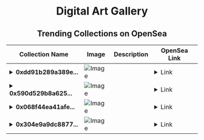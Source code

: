 <div align="center">

# Digital Art Gallery

## Trending Collections on OpenSea

| Collection Name                       | Image                                                                                     | Description                       | OpenSea Link                                                                                          |
|---------------------------------------|-------------------------------------------------------------------------------------------|-----------------------------------|--------------------------------------------------------------------------------------------------------|
| **<details><summary>0xdd91b289a389e...</summary>0xdd91b289a389ec184ee8e18d6f280f7352820e96</details>** | ![Image](https://i2.seadn.io/optimism/0xba98927f2f39a09e59140f19aedce516fd371d40/cd2299dec56bdce6b02fe7297fe1d2/44cd2299dec56bdce6b02fe7297fe1d2.gif?w=200&auto=format) |  | <details><summary>Link</summary>[0xdd91b289a389ec184ee8e18d6f280f7352820e96](https://opensea.io/collection/0xdd91b289a389ec184ee8e18d6f280f7352820e96)</details> |
| **<details><summary>0x590d529b8a625...</summary>0x590d529b8a6256bfe1a8ea50c8f645f021744722</details>** | ![Image](https://i2.seadn.io/optimism/0xf2bc31a6b37c6b4ab676fb38aa5a5960847d1b6a/e7569628e409429926c9300e776192/63e7569628e409429926c9300e776192.png?w=200&auto=format) |  | <details><summary>Link</summary>[0x590d529b8a6256bfe1a8ea50c8f645f021744722](https://opensea.io/collection/0x590d529b8a6256bfe1a8ea50c8f645f021744722)</details> |
| **<details><summary>0x068f44ea41afe...</summary>0x068f44ea41afe1602834d35b957f286475d5cbba</details>** | ![Image](https://i2.seadn.io/optimism/0xf2bc31a6b37c6b4ab676fb38aa5a5960847d1b6a/e7569628e409429926c9300e776192/63e7569628e409429926c9300e776192.png?w=200&auto=format) |  | <details><summary>Link</summary>[0x068f44ea41afe1602834d35b957f286475d5cbba](https://opensea.io/collection/0x068f44ea41afe1602834d35b957f286475d5cbba)</details> |
| **<details><summary>0x304e9a9dc8877...</summary>0x304e9a9dc8877ae84452cc1827dedf59054108bd</details>** | ![Image](https://i2.seadn.io/optimism/0xf2bc31a6b37c6b4ab676fb38aa5a5960847d1b6a/e7569628e409429926c9300e776192/63e7569628e409429926c9300e776192.png?w=200&auto=format) |  | <details><summary>Link</summary>[0x304e9a9dc8877ae84452cc1827dedf59054108bd](https://opensea.io/collection/0x304e9a9dc8877ae84452cc1827dedf59054108bd)</details> |

</div>